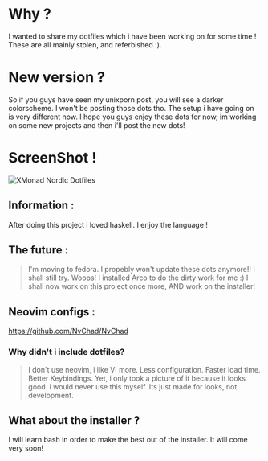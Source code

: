 # Why ? 
I wanted to share my dotfiles which i have been working on for some time ! These are all mainly stolen, and referbished :).

# New version ?
So if you guys have seen my unixporn post, you will see a darker colorscheme. I won't be posting those dots tho. The setup i have going on is very different now. I hope you guys enjoy these dots for now, im working on some new projects and then i'll post the new dots!

# ScreenShot !
<img src="https://preview.redd.it/q3flvniymct71.png?width=640&crop=smart&auto=webp&s=758a81e505ed82ccc29db947cf31b3b211f272aa" alt="XMonad Nordic Dotfiles">

## Information : 
After doing this project i loved haskell. I enjoy the language !

## The future : 
> I'm moving to fedora. I propebly won't update these dots anymore!! I shall still try.
Woops! I installed Arco to do the dirty work for me :) I shall now work on this project once more, AND work on the installer!

## Neovim configs : 
https://github.com/NvChad/NvChad

### Why didn't i include dotfiles?
> I don't use neovim, i like VI more. Less configuration. Faster load time. Better Keybindings. Yet, i only took a picture of it because it looks good. i would never use this myself. Its just made for looks, not development.

## What about the installer ? 
I will learn bash in order to make the best out of the installer. It will come very soon!

